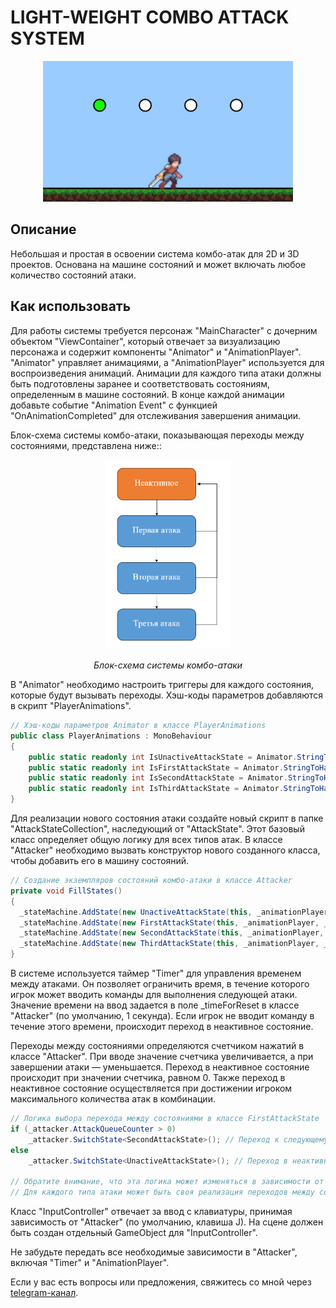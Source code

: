# LIGHT-WEIGHT COMBO ATTACK SYSTEM

<div align="center">
    <img src=".github/combo_preview.gif" alt="Combo attack demo" width="400" />
</div>

## Описание
Небольшая и простая в освоении система комбо-атак для 2D и 3D проектов. Основана на машине состояний и может включать любое количество состояний атаки.

## Как использовать
Для работы системы требуется персонаж "MainCharacter" с дочерним объектом "ViewContainer", который отвечает за визуализацию персонажа и содержит компоненты "Animator" и "AnimationPlayer". "Animator" управляет анимациями, а "AnimationPlayer" используется для воспроизведения анимаций. Анимации для каждого типа атаки должны быть подготовлены заранее и соответствовать состояниям, определенным в машине состояний. В конце каждой анимации добавьте событие "Animation Event" с функцией "OnAnimationCompleted" для отслеживания завершения анимации.

Блок-схема системы комбо-атаки, показывающая переходы между состояниями, представлена ниже::

<div align="center">
    <img src=".github/block_diagram.png" alt="Combo-attack block diagram" width="200" />
      <p><em>Блок-схема системы комбо-атаки</em></p>
</div>

В "Animator" необходимо настроить триггеры для каждого состояния, которые будут вызывать переходы. Хэш-коды параметров добавляются в скрипт "PlayerAnimations".

```csharp
// Хэш-коды параметров Animator в классе PlayerAnimations
public class PlayerAnimations : MonoBehaviour
{
    public static readonly int IsUnactiveAttackState = Animator.StringToHash(nameof(IsUnactiveAttackState));
    public static readonly int IsFirstAttackState = Animator.StringToHash(nameof(IsFirstAttackState));
    public static readonly int IsSecondAttackState = Animator.StringToHash(nameof(IsSecondAttackState));
    public static readonly int IsThirdAttackState = Animator.StringToHash(nameof(IsThirdAttackState));
}
```

Для реализации нового состояния атаки создайте новый скрипт в папке "AttackStateCollection", наследующий от "AttackState". Этот базовый класс определяет общую логику для всех типов атак. В классе "Attacker" необходимо вызвать конструктор нового созданного класса, чтобы добавить его в машину состояний.

```csharp
// Создание экземпляров состояний комбо-атаки в классе Attacker
private void FillStates()
{
  _stateMachine.AddState(new UnactiveAttackState(this, _animationPlayer));
  _stateMachine.AddState(new FirstAttackState(this, _animationPlayer, _timer));
  _stateMachine.AddState(new SecondAttackState(this, _animationPlayer, _timer));
  _stateMachine.AddState(new ThirdAttackState(this, _animationPlayer, _timer));
}
```

В системе используется таймер "Timer" для управления временем между атаками. Он позволяет ограничить время, в течение которого игрок может вводить команды для выполнения следующей атаки. Значение времени на ввод задается в поле _timeForReset в классе "Attacker" (по умолчанию, 1 секунда). Если игрок не вводит команду в течение этого времени, происходит переход в неактивное состояние.

Переходы между состояниями определяются счетчиком нажатий в классе "Attacker". При вводе значение счетчика увеличивается, а при завершении атаки — уменьшается. Переход в неактивное состояние происходит при значении счетчика, равном 0. Также переход в неактивное состояние осуществляется при достижении игроком максимального количества атак в комбинации.

```csharp
// Логика выбора перехода между состояниями в классе FirstAttackState
if (_attacker.AttackQueueCounter > 0)
    _attacker.SwitchState<SecondAttackState>(); // Переход к следующему состоянию атаки
else
    _attacker.SwitchState<UnactiveAttackState>(); // Переход в неактивное состояние

// Обратите внимание, что эта логика может изменяться в зависимости от типа атаки.
// Для каждого типа атаки может быть своя реализация переходов между состояниями.
```

Класс "InputController" отвечает за ввод с клавиатуры, принимая зависимость от "Attacker" (по умолчанию, клавиша J). На сцене должен быть создан отдельный GameObject для "InputController".

Не забудьте передать все необходимые зависимости в "Attacker", включая "Timer" и "AnimationPlayer".

Если у вас есть вопросы или предложения, свяжитесь со мной через [telegram-канал](https://t.me/de_mock).
